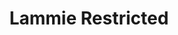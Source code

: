 ---
title: "Lammie Restricted"
aliases:
    - /guilds/lammie-restricted/
layout: term.list
menu:
    lists:
        parent: "misc"
---
